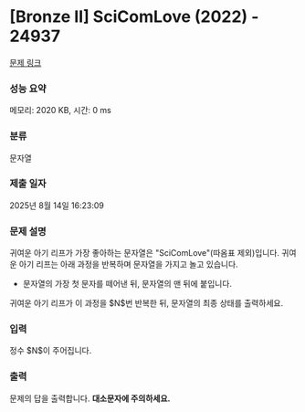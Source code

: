 # [Bronze II] SciComLove (2022) - 24937 

[문제 링크](https://www.acmicpc.net/problem/24937) 

### 성능 요약

메모리: 2020 KB, 시간: 0 ms

### 분류

문자열

### 제출 일자

2025년 8월 14일 16:23:09

### 문제 설명

<p>귀여운 아기 리프가 가장 좋아하는 문자열은 "SciComLove"(따옴표 제외)입니다. 귀여운 아기 리프는 아래 과정을 반복하며 문자열을 가지고 놀고 있습니다.</p>

<ul>
	<li>문자열의 가장 첫 문자를 떼어낸 뒤, 문자열의 맨 뒤에 붙입니다.</li>
</ul>

<p>귀여운 아기 리프가 이 과정을 $N$번 반복한 뒤, 문자열의 최종 상태를 출력하세요.</p>

### 입력 

 <p>정수 $N$이 주어집니다.</p>

### 출력 

 <p>문제의 답을 출력합니다. <strong>대소문자에 주의하세요.</strong></p>


